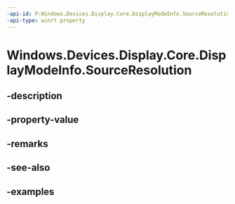 ```yaml
---
-api-id: P:Windows.Devices.Display.Core.DisplayModeInfo.SourceResolution
-api-type: winrt property
---
```


<!-- Property syntax.
public SizeInt32 SourceResolution { get; }
-->

# Windows.Devices.Display.Core.DisplayModeInfo.SourceResolution

## -description

## -property-value

## -remarks

## -see-also

## -examples
